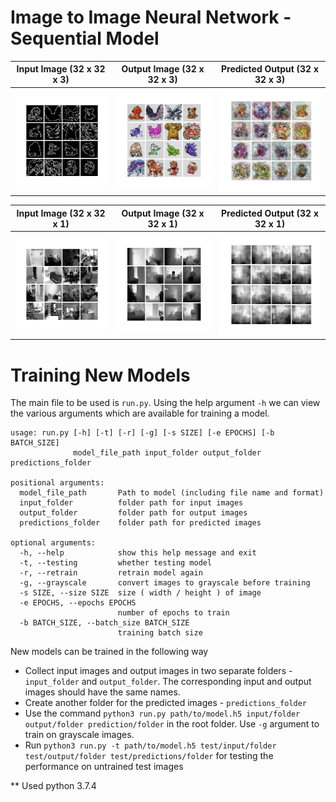 # Image to Image Neural Network - Sequential Model


|Input Image (32 x 32 x 3) | Output Image (32 x 32 x 3) | Predicted Output (32 x 32 x 3) |
|----------- | ------------ | --------------- |
|<img src="https://github.com/mizimo/Image2Image/raw/master/performance/pokemon/1_X.png">| <img src="https://github.com/mizimo/Image2Image/raw/master/performance/pokemon/1_Y.png"> | <img src="https://github.com/mizimo/Image2Image/raw/master/performance/pokemon/1_Y*.png"> |

|Input Image (32 x 32 x 1) | Output Image (32 x 32 x 1) | Predicted Output (32 x 32 x 1) |
|----------- | ------------ | --------------- |
|<img src="https://github.com/mizimo/Image2Image/raw/master/performance/depth/0_X.png">| <img src="https://github.com/mizimo/Image2Image/raw/master/performance/depth/0_Y.png"> | <img src="https://github.com/mizimo/Image2Image/raw/master/performance/depth/0_Y_.png"> |

# Training New Models

The main file to be used is `run.py`. Using the help argument `-h` we can view the various arguments which are available for training a model.
```
usage: run.py [-h] [-t] [-r] [-g] [-s SIZE] [-e EPOCHS] [-b BATCH_SIZE]
              model_file_path input_folder output_folder predictions_folder

positional arguments:
  model_file_path       Path to model (including file name and format)
  input_folder          folder path for input images
  output_folder         folder path for output images
  predictions_folder    folder path for predicted images

optional arguments:
  -h, --help            show this help message and exit
  -t, --testing         whether testing model
  -r, --retrain         retrain model again
  -g, --grayscale       convert images to grayscale before training
  -s SIZE, --size SIZE  size ( width / height ) of image
  -e EPOCHS, --epochs EPOCHS
                        number of epochs to train
  -b BATCH_SIZE, --batch_size BATCH_SIZE
                        training batch size
```

New models can be trained in the following way
- Collect input images and output images in two separate folders - `input_folder` and `output_folder`. The corresponding input and output images should have the same names. 
- Create another folder for the predicted images - `predictions_folder`
- Use the command `python3 run.py path/to/model.h5 input/folder output/folder prediction/folder` in the root folder. Use `-g` argument to train on grayscale images. 
- Run `python3 run.py -t path/to/model.h5 test/input/folder test/output/folder test/predictions/folder` for testing the performance on untrained test images

** Used python 3.7.4
